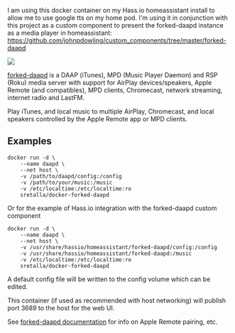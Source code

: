 I am using this docker container on my Hass.io homeassistant install to allow me to use google tts on my home pod. I'm using it in conjunction with this project as a custom component to present the forked-daapd instance as a media player in homeassistant:
https://github.com/johnpdowling/custom_components/tree/master/forked-daapd


[![](https://images.microbadger.com/badges/image/kevineye/daapd.svg)](https://microbadger.com/images/kevineye/daapd "Get your own image badge on microbadger.com")

[forked-daapd](https://ejurgensen.github.io/forked-daapd/) is a DAAP (iTunes), MPD (Music Player Daemon) and RSP (Roku) media server with support for AirPlay devices/speakers, Apple Remote (and compatibles), MPD clients, Chromecast, network streaming, internet radio and LastFM.

Play iTunes, and local music to multiple AirPlay, Chromecast, and local speakers controlled by the Apple Remote app or MPD clients.

## Examples

    docker run -d \
        --name daapd \
        --net host \
        -v /path/to/daapd/config:/config
        -v /path/to/your/music:/music
        -v /etc/localtime:/etc/localtime:ro
        sretalla/docker-forked-daapd

Or for the example of Hass.io integration with the forked-daapd custom component

    docker run -d \
        --name daapd \
        --net host \
        -v /usr/share/hassio/homeassistant/forked-daapd/config:/config
        -v /usr/share/hassio/homeassistant/forked-daapd:/music
        -v /etc/localtime:/etc/localtime:ro
        sretalla/docker-forked-daapd


A default config file will be written to the config volume which can be edited.

This container (if used as recommended with host networking) will publish port 3689 to the host for the web UI.

See [forked-daapd documentation](https://ejurgensen.github.io/forked-daapd/) for info on Apple Remote pairing, etc.
